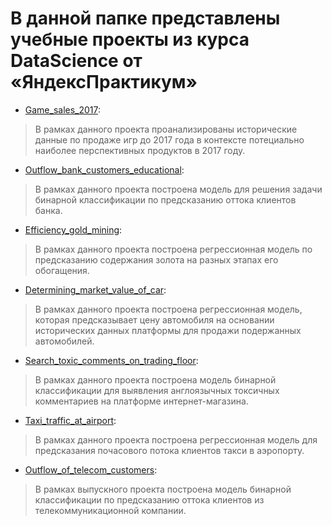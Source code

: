 # В данной папке представлены учебные проекты из курса DataScience от «ЯндексПрактикум»

- [Game_sales_2017](/Game_sales_2017):

> В рамках данного проекта проанализированы исторические данные по продаже игр до 2017 года в контексте потециально наиболее перспективных продуктов в 2017 году.

- [Outflow_bank_customers_educational](/Outflow_bank_customers_educational):

> В рамках данного проекта построена модель для решения задачи бинарной классификации по предсказанию оттока клиентов банка.

- [Efficiency_gold_mining](/Efficiency_gold_mining):

> В рамках данного проекта построена регрессионная модель по предсказанию содержания золота на разных этапах его обогащения.

- [Determining_market_value_of_car](/Determining_market_value_of_car):

> В рамках данного проекта построена регрессионная модель, которая предсказывает цену автомобиля на основании исторических данных платформы для продажи подержанных автомобилей.

- [Search_toxic_comments_on_trading_floor](/Search_toxic_comments_on_trading_floor):

> В рамках данного проекта построена модель бинарной классификации для выявления англоязычных токсичных комментариев на платформе интернет-магазина.

- [Taxi_traffic_at_airport](/Taxi_traffic_at_airport):

> В рамках данного проекта построена регрессионная модель для предсказания почасового потока клиентов такси в аэропорту.

- [Outflow_of_telecom_customers](/Outflow_of_telecom_customers):

> В рамках выпускного проекта построена модель бинарной классификации по предсказанию оттока клиентов из телекоммуникационной компании.
